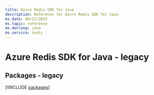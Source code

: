 ```yaml
---
title: Azure Redis SDK for Java
description: Reference for Azure Redis SDK for Java
ms.date: 09/12/2025
ms.topic: reference
ms.devlang: java
ms.service: redis
---
```

# Azure Redis SDK for Java - legacy
## Packages - legacy
[!INCLUDE [packages](redis-index.md)]